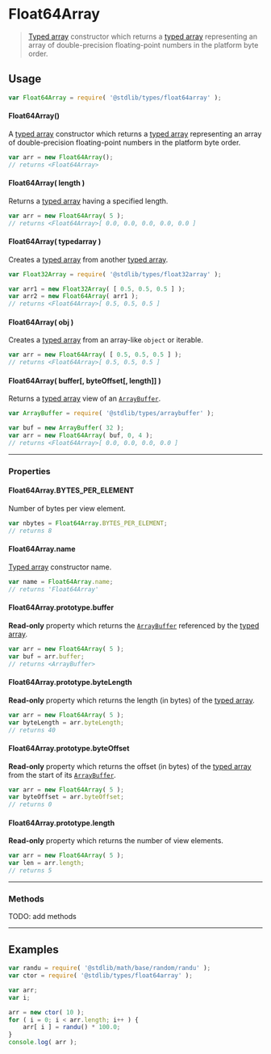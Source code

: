 # Float64Array

> [Typed array][mdn-typed-array] constructor which returns a [typed array][mdn-typed-array] representing an array of double-precision floating-point numbers in the platform byte order.


<!-- Section to include introductory text. Make sure to keep an empty line after the intro `section` element and another before the `/section` close. -->

<section class="intro">

</section>

<!-- /.intro -->

<!-- Package usage documentation. -->

<section class="usage">

## Usage

``` javascript
var Float64Array = require( '@stdlib/types/float64array' );
```

#### Float64Array()

A [typed array][mdn-typed-array] constructor which returns a [typed array][mdn-typed-array] representing an array of double-precision floating-point numbers in the platform byte order.

``` javascript
var arr = new Float64Array();
// returns <Float64Array>
```

#### Float64Array( length )

Returns a [typed array][mdn-typed-array] having a specified length.

``` javascript
var arr = new Float64Array( 5 );
// returns <Float64Array>[ 0.0, 0.0, 0.0, 0.0, 0.0 ]
```

#### Float64Array( typedarray )

Creates a [typed array][mdn-typed-array] from another [typed array][mdn-typed-array].

``` javascript
var Float32Array = require( '@stdlib/types/float32array' );

var arr1 = new Float32Array( [ 0.5, 0.5, 0.5 ] );
var arr2 = new Float64Array( arr1 );
// returns <Float64Array>[ 0.5, 0.5, 0.5 ]
```

#### Float64Array( obj )

Creates a [typed array][mdn-typed-array] from an array-like `object` or iterable.

``` javascript
var arr = new Float64Array( [ 0.5, 0.5, 0.5 ] );
// returns <Float64Array>[ 0.5, 0.5, 0.5 ]
```

#### Float64Array( buffer\[, byteOffset\[, length\]\] )

Returns a [typed array][mdn-typed-array] view of an [`ArrayBuffer`][mdn-arraybuffer].

``` javascript
var ArrayBuffer = require( '@stdlib/types/arraybuffer' );

var buf = new ArrayBuffer( 32 );
var arr = new Float64Array( buf, 0, 4 );
// returns <Float64Array>[ 0.0, 0.0, 0.0, 0.0 ]
```

---

### Properties

#### Float64Array.BYTES_PER_ELEMENT

Number of bytes per view element.

``` javascript
var nbytes = Float64Array.BYTES_PER_ELEMENT;
// returns 8
```

#### Float64Array.name

[Typed array][mdn-typed-array] constructor name.

``` javascript
var name = Float64Array.name;
// returns 'Float64Array'
```

#### Float64Array.prototype.buffer

__Read-only__ property which returns the [`ArrayBuffer`][mdn-arraybuffer] referenced by the [typed array][mdn-typed-array].

``` javascript
var arr = new Float64Array( 5 );
var buf = arr.buffer;
// returns <ArrayBuffer>
```

#### Float64Array.prototype.byteLength

__Read-only__ property which returns the length (in bytes) of the [typed array][mdn-typed-array].

``` javascript
var arr = new Float64Array( 5 );
var byteLength = arr.byteLength;
// returns 40
```

#### Float64Array.prototype.byteOffset

__Read-only__ property which returns the offset (in bytes) of the [typed array][mdn-typed-array] from the start of its [`ArrayBuffer`][mdn-arraybuffer].

``` javascript
var arr = new Float64Array( 5 );
var byteOffset = arr.byteOffset;
// returns 0
```

#### Float64Array.prototype.length

__Read-only__ property which returns the number of view elements.

``` javascript
var arr = new Float64Array( 5 );
var len = arr.length;
// returns 5
```

---

### Methods

TODO: add methods

</section>

<!-- /.usage -->

---

<!-- Package usage notes. Make sure to keep an empty line after the `section` element and another before the `/section` close. -->

<section class="notes">

</section>

<!-- /.notes -->

<!-- Package usage examples. -->

<section class="examples">

## Examples

``` javascript
var randu = require( '@stdlib/math/base/random/randu' );
var ctor = require( '@stdlib/types/float64array' );

var arr;
var i;

arr = new ctor( 10 );
for ( i = 0; i < arr.length; i++ ) {
    arr[ i ] = randu() * 100.0;
}
console.log( arr );
```

</section>

<!-- /.examples -->

<!-- Section to include cited references. If references are included, add a horizontal rule *before* the section. Make sure to keep an empty line after the `section` element and another before the `/section` close. -->

<section class="references">

</section>

<!-- /.references -->

<!-- Section for all links. Make sure to keep an empty line after the `section` element and another before the `/section` close. -->

<section class="links">

[mdn-typed-array]: https://developer.mozilla.org/en-US/docs/Web/JavaScript/Reference/Global_Objects/TypedArray
[mdn-arraybuffer]: https://developer.mozilla.org/en-US/docs/Web/JavaScript/Reference/Global_Objects/ArrayBuffer

</section>

<!-- /.links -->
